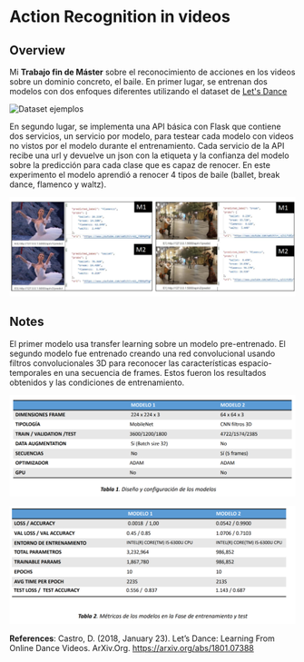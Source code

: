 # Action Recognition in videos 

## Overview 
Mi **Trabajo fin de Máster** sobre el reconocimiento de acciones en los videos sobre un dominio concreto, el baile. 
En primer lugar, se entrenan dos modelos con dos enfoques diferentes utilizando el dataset de [Let's Dance](https://www.cc.gatech.edu/cpl/projects/dance/)

![Dataset ejemplos](https://www.cc.gatech.edu/cpl/projects/dance/img/paper_figure.png)

En segundo lugar, se implementa una API básica con Flask que contiene dos servicios, un servicio por modelo, para testear cada modelo con videos no vistos por el modelo durante el entrenamiento. Cada servicio de la API recibe una url y devuelve un json con la etiqueta y la confianza del modelo sobre la predicción para cada clase que es capaz de renocer. En este experimento el modelo aprendió a renocer 4 tipos de baile (ballet, break dance, flamenco y waltz).

![inferencia ejemplos](https://github.com/pilarcode/action-recognition-in-videos/blob/master/images/ejemplo_inferencia.png)

## Notes 
El primer modelo usa transfer learning sobre un modelo pre-entrenado. El segundo modelo fue entrenado creando una red convolucional usando filtros convolucionales 3D para reconocer las características espacio-temporales en una secuencia de frames. Estos fueron los resultados obtenidos y las condiciones de entrenamiento.

![table 1](https://github.com/pilarcode/action-recognition-in-videos/blob/master/images/table1.png)

![table 1](https://github.com/pilarcode/action-recognition-in-videos/blob/master/images/table2.png)

**References**:
Castro, D. (2018, January 23). Let’s Dance: Learning From Online Dance Videos. ArXiv.Org. https://arxiv.org/abs/1801.07388 

